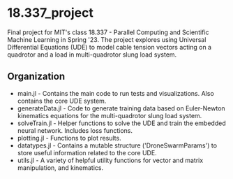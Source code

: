 # 18.337_project

Final project for MIT's class 18.337 - Parallel Computing and Scientific Machine Learning in Spring '23. The project explores using Universal Differential Equations (UDE) to model cable tension vectors acting on a quadrotor and a load in multi-quadrotor slung load system.


## Organization
<ul>
  <li>main.jl - Contains the main code to run tests and visualizations. Also contains the core UDE system.</li>
  <li>generateData.jl - Code to generate training data based on Euler-Newton kinematics equations for the multi-quadrotor slung load system.</li>
  <li>solveTrain.jl - Helper functions to solve the UDE and train the embedded neural network. Includes loss functions.</li>
  <li>plotting.jl - Functions to plot results.</li>
  <li>datatypes.jl - Contains a mutable structure ('DroneSwarmParams') to store useful information related to the core UDE.</li>
  <li>utils.jl - A variety of helpful utility functions for vector and matrix manipulation, and kinematics.</li>
</ul> 
